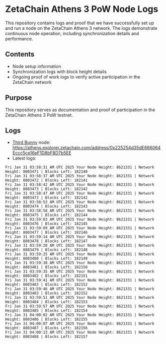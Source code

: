 # ZetaChain Athens 3 PoW Node Logs
This repository contains logs and proof that we have successfully set up and run a node on the ZetaChain Athens 3 network. The logs demonstrate continuous node operation, including synchronization details and performance.

## Contents
- Node setup information
- Synchronization logs with block height details
- Ongoing proof of work logs to verify active participation in the ZetaChain network

## Purpose
This repository serves as documentation and proof of participation in the ZetaChain Athens 3 PoW testnet.

## Logs

- [Third Bunny](https://thirdbunny.xyz/) node: https://athens.explorer.zetachain.com/address/0x225254d35dE666064Eccc5ce16eF1D8bF8D7b5EE
- Latest logs:
```
Fri Jan 31 03:58:31 AM UTC 2025 Your Node Height: 8621331 | Network Height: 8803471 | Blocks Left: 182140
Fri Jan 31 03:58:37 AM UTC 2025 Your Node Height: 8621331 | Network Height: 8803472 | Blocks Left: 182141
Fri Jan 31 03:58:42 AM UTC 2025 Your Node Height: 8621331 | Network Height: 8803473 | Blocks Left: 182142
Fri Jan 31 03:58:47 AM UTC 2025 Your Node Height: 8621331 | Network Height: 8803473 | Blocks Left: 182142
Fri Jan 31 03:58:53 AM UTC 2025 Your Node Height: 8621331 | Network Height: 8803474 | Blocks Left: 182143
Fri Jan 31 03:58:58 AM UTC 2025 Your Node Height: 8621331 | Network Height: 8803475 | Blocks Left: 182144
Fri Jan 31 03:59:03 AM UTC 2025 Your Node Height: 8621331 | Network Height: 8803476 | Blocks Left: 182145
Fri Jan 31 03:59:09 AM UTC 2025 Your Node Height: 8621331 | Network Height: 8803477 | Blocks Left: 182146
Fri Jan 31 03:59:14 AM UTC 2025 Your Node Height: 8621331 | Network Height: 8803478 | Blocks Left: 182147
Fri Jan 31 03:59:20 AM UTC 2025 Your Node Height: 8621331 | Network Height: 8803479 | Blocks Left: 182148
Fri Jan 31 03:59:25 AM UTC 2025 Your Node Height: 8621331 | Network Height: 8803480 | Blocks Left: 182149
Fri Jan 31 03:59:30 AM UTC 2025 Your Node Height: 8621331 | Network Height: 8803481 | Blocks Left: 182150
Fri Jan 31 03:59:35 AM UTC 2025 Your Node Height: 8621331 | Network Height: 8803482 | Blocks Left: 182151
Fri Jan 31 03:59:41 AM UTC 2025 Your Node Height: 8621331 | Network Height: 8803483 | Blocks Left: 182152
Fri Jan 31 03:59:46 AM UTC 2025 Your Node Height: 8621331 | Network Height: 8803483 | Blocks Left: 182152
Fri Jan 31 03:59:51 AM UTC 2025 Your Node Height: 8621331 | Network Height: 8803484 | Blocks Left: 182153
Fri Jan 31 03:59:57 AM UTC 2025 Your Node Height: 8621331 | Network Height: 8803485 | Blocks Left: 182154
Fri Jan 31 04:00:02 AM UTC 2025 Your Node Height: 8621331 | Network Height: 8803486 | Blocks Left: 182155
Fri Jan 31 04:00:07 AM UTC 2025 Your Node Height: 8621331 | Network Height: 8803487 | Blocks Left: 182156
Fri Jan 31 04:00:13 AM UTC 2025 Your Node Height: 8621331 | Network Height: 8803488 | Blocks Left: 182157
```

